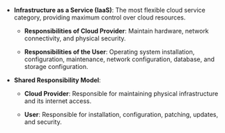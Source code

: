 - **Infrastructure as a Service (IaaS)**: The most flexible cloud service category, providing maximum control over cloud resources.
    
    - **Responsibilities of Cloud Provider**: Maintain hardware, network connectivity, and physical security.
        
    - **Responsibilities of the User**: Operating system installation, configuration, maintenance, network configuration, database, and storage configuration.
        
- **Shared Responsibility Model**:
    
    - **Cloud Provider**: Responsible for maintaining physical infrastructure and its internet access.
        
    - **User**: Responsible for installation, configuration, patching, updates, and security.